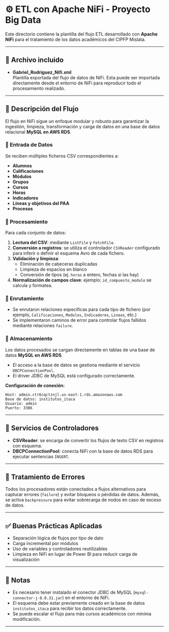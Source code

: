 # ⚙️ ETL con Apache NiFi - Proyecto Big Data

Este directorio contiene la plantilla del flujo ETL desarrollado con **Apache NiFi** para el tratamiento de los datos académicos del CIPFP Mislata.

---

## 📄 Archivo incluido

- **Gabriel_Rodriguez_Nifi.xml**  
  Plantilla exportada del flujo de datos de NiFi. Esta puede ser importada directamente desde el entorno de NiFi para reproducir todo el procesamiento realizado.

---

## 🔄 Descripción del Flujo

El flujo en NiFi sigue un enfoque modular y robusto para garantizar la ingestión, limpieza, transformación y carga de datos en una base de datos relacional **MySQL en AWS RDS**.

### 🔹 Entrada de Datos

Se reciben múltiples ficheros CSV correspondientes a:

- **Alumnos**
- **Calificaciones**
- **Módulos**
- **Grupos**
- **Cursos**
- **Horas**
- **Indicadores**
- **Líneas y objetivos del PAA**
- **Procesos**

### 🔹 Procesamiento

Para cada conjunto de datos:

1. **Lectura del CSV**: mediante `ListFile` y `FetchFile`.
2. **Conversión a registros**: se utiliza el controlador `CSVReader` configurado para inferir o definir el esquema Avro de cada fichero.
3. **Validación y limpieza**:
   - Eliminación de cabeceras duplicadas
   - Limpieza de espacios en blanco
   - Conversión de tipos (ej. `horas` a entero, fechas si las hay)
4. **Normalización de campos clave**: ejemplo: `id_compuesto_modulo` se calcula y formatea.

### 🔹 Enrutamiento

- Se enrutaron relaciones específicas para cada tipo de fichero (por ejemplo, `Calificaciones`, `Modulos`, `Indicadores`, `Lineas`, etc.)
- Se implementaron caminos de error para controlar flujos fallidos mediante relaciones `failure`.

### 🔹 Almacenamiento

Los datos procesados se cargan directamente en tablas de una base de datos **MySQL en AWS RDS**.  
- El acceso a la base de datos se gestiona mediante el servicio `DBCPConnectionPool`.
- El driver JDBC de MySQL está configurado correctamente.

**Configuración de conexión:**
```
Host: admin.ctr6cqctznjl.us-east-1.rds.amazonaws.com
Base de datos: institutos_itaca
Usuario: admin
Puerto: 3306
```

---

## 🧩 Servicios de Controladores

- **CSVReader**: se encarga de convertir los flujos de texto CSV en registros con esquema.
- **DBCPConnectionPool**: conecta NiFi con la base de datos RDS para ejecutar sentencias `INSERT`.

---

## 🧪 Tratamiento de Errores

Todos los procesadores están conectados a flujos alternativos para capturar errores (`failure`) y evitar bloqueos o pérdidas de datos. Además, se activa `backpressure` para evitar sobrecarga de nodos en caso de exceso de datos.

---

## ✅ Buenas Prácticas Aplicadas

- Separación lógica de flujos por tipo de dato
- Carga incremental por módulos
- Uso de variables y controladores reutilizables
- Limpieza en NiFi en lugar de Power BI para reducir carga de visualización

---

## 📝 Notas

- Es necesario tener instalado el conector JDBC de MySQL (`mysql-connector-j-8.0.31.jar`) en el entorno de NiFi.
- El esquema debe estar previamente creado en la base de datos `institutos_itaca` para recibir los datos correctamente.
- Se puede escalar el flujo para más cursos académicos con mínima modificación.

---
